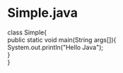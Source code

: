 # Simple.java
class Simple{  
    public static void main(String args[]){  
     System.out.println("Hello Java");  
    }  
}
